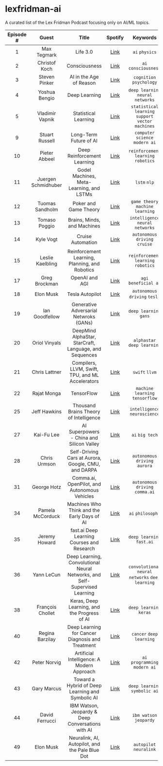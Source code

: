# lexfridman-ai
A curated list of the Lex Fridman Podcast focusing only on AI/ML topics.

<!-- 0 | Name | Title | [Link]() | `1` `2` -->

Episode # | Guest | Title | Spotify | Keywords
:--: | :--: | :--: | :--: | :--:
1 | Max Tegmark | Life 3.0 | [Link](https://open.spotify.com/episode/1kcFaEhHlbxr5KygngyZFt?si=844637f147d143cd) | `ai` `physics`
2 | Christof Koch | Consciousness | [Link](https://open.spotify.com/episode/3OLA9UM1D9lID1JQ2Y60gG?si=b75c5917e1a544e8) | `ai` `consciousness`
3 | Steven Pinker | AI in the Age of Reason | [Link](https://open.spotify.com/episode/3OLA9UM1D9lID1JQ2Y60gG?si=f4a7d1f9cfc64873) | `cognition` `psychology`
4 | Yoshua Bengio | Deep Learning | [Link](https://open.spotify.com/episode/6VOLaLVxpO52WRxDwsGfeq?si=5c7059058598479b) | `deep learning` `neural networks`
5 | Vladimir Vapnik | Statistical Learning | [Link](https://open.spotify.com/episode/5VJf9l21CfX1169mOD3EJI?si=43a7f5314b644d6e) | `statistical learning` `support vector machines` 
9 | Stuart Russell | Long-Term Future of AI | [Link](https://open.spotify.com/episode/3CTgRxFrN8omCsGlE4fWyD?si=10b2cf519c64458b) | `computer science` `modern ai`
10 | Pieter Abbeel | Deep Reinforcement Learning | [Link]() | `reinforcement learning` `robotics`
11 | Juergen Schmidhuber | Godel Machines, Meta-Learning, and LSTMs | [Link](https://open.spotify.com/episode/59tf42JBfiM0LgwUqDpim4?si=43c9e6f38a034810) | `lstm` `nlp`
12 | Tuomas Sandholm | Poker and Game Theory | [Link](https://open.spotify.com/episode/3u7Nx7MaMUB9atbvHpG9Yf?si=e73d2d8fa3164ada) | `game theory` `machine learning`
13 | Tomaso Poggio | Brains, Minds, and Machines | [Link](https://open.spotify.com/episode/0v2xKRxDYSSkACnyyeuRq8?si=79e4fba216f9460d) | `intelligence` `neural networks`
14 | Kyle Vogt | Cruise Automation | [Link](https://open.spotify.com/episode/5QaLJZFjOmbdUJ3Qe4irfA?si=cc98418e96d849d5) | `autonomous driving` `cruise`
15 | Leslie Kaelbling | Reinforcement Learning, Planning, and Robotics | [Link](https://open.spotify.com/episode/0vY58QUJ9KcGxNNyTXo9Ak?si=3174250918214a13) | `reinforcement learning` `robotics`
17 | Greg Brockman | OpenAI and AGI | [Link](https://open.spotify.com/episode/6RGwLZ2eqxTzJeOpNKGiqt?si=6b6ce6395cf44e51) | `agi` `beneficial ai`
18 | Elon Musk | Tesla Autopilot | [Link](https://open.spotify.com/episode/27mgNTf7SUQFfIUrsgPNkI?si=4cd0873a54474e73) | `autonomous driving` `tesla`
19 | Ian Goodfellow | Generative Adversarial Netwroks (GANs) | [Link](https://open.spotify.com/episode/4b0uodBRkqgF9pndc1XIzd?si=3201c3fd30424e38) | `deep learning` `gans`
20 | Oriol Vinyals | DeepMind AlphaStar, StarCraft, Language, and Sequences | [Link](https://open.spotify.com/episode/3kHZxc3hbhxMmE1RMDZoyT?si=eeb27f745cd14fc9) | `alphastar` `deep learning`
21 | Chris Lattner | Compilers, LLVM, Swift, TPU, and ML Accelerators | [Link](https://open.spotify.com/episode/5fpAb2OpRL3Uy8ZTq94vD8?si=5789a142396e45c7) | `swift` `llvm`
22 | Rajat Monga | TensorFlow | [Link](https://open.spotify.com/episode/6orxzQCBJHbrJasSWlJp7o?si=b23e60374e9d44ab) | `machine learning` `tensorflow`
25 | Jeff Hawkins | Thousand Brains Theory of Intelligence | [Link](https://open.spotify.com/episode/36fSBVhA7F51YPqjp1CvnL?si=08e3232263b840b9) | `intelligence` `neuroscience`
27 | Kai-Fu Lee | AI Superpowers - China and Silicon Valley | [Link](https://open.spotify.com/episode/0fmLBsZuGauRp3HMMBCkAq?si=f55c8189920b4bbb) | `ai` `big tech`
28 | Chris Urmson | Self-Driving Cars at Aurora, Google, CMU, and DARPA | [Link](https://open.spotify.com/episode/7M0TrpqWuNELodRqXYZQFC?si=fb7667dbd6664bed) | `autonomous driving` `aurora`
31 | George Hotz | Comma.ai, OpenPilot, and Autonomous Vehicles | [Link](https://open.spotify.com/episode/0AE0Rd4y1X5s9swtggIoNB?si=20f730d6a729457e) | `autonomous driving` `comma.ai`
34 | Pamela McCorduck | Machines Who Think and the Early Days of AI | [Link](https://open.spotify.com/episode/523MYYbcE40rE9RBFsyVUB?si=3098c6681c354000) | `ai` `philosophy`
35 | Jeremy Howard | fast.ai Deep Learning Courses and Research | [Link](https://open.spotify.com/episode/1fvZM0HKcIyYbu0u5gnbSa?si=7dd894bc83624452) | `deep learning` `fast.ai`
36 | Yann LeCun | Deep Learning, Convolutional Neural Networks, and Self-Supervised Learning | [Link](https://open.spotify.com/episode/0dqFoUq81GDMuXjea8PDda?si=afc3b5ec69714ded) | `convolutional neural networks` `deep learning`
38 | François Chollet | Keras, Deep Learning, and the Progress of AI | [Link](https://open.spotify.com/episode/3J2YfCKbBdOHMrbJJaB9c3?si=QnetMtNPTxyff8kn0qsbmQ) | `deep learning` `keras`
40 | Regina Barzilay | Deep Learning for Cancer Diagnosis and Treatment | [Link](https://open.spotify.com/episode/0d0ZrfIS9hN8uu4ryixUOW?si=lGka7KR3Sga7VSlvUMYWxw) | `cancer` `deep learning`
42 | Peter Norvig | Artificial Intelligence: A Modern Approach | [Link](https://open.spotify.com/episode/7oqj5aihx2IpOPa9nVNv0j?si=3XN9YqBjQbydF0cBUej1pQ) | `ai programming` `modern ai`
43 | Gary Marcus | Toward a Hybrid of Deep Learning and Symbolic AI | [Link](https://open.spotify.com/episode/0vIojNeWzo3EGLuUSZgZUY?si=geK8M_snRFqGgQaCNnVXpg) | `deep learning` `symbolic ai`
44 | David Ferrucci | IBM Watson, Jeopardy & Deep Conversations with AI | [Link](https://open.spotify.com/episode/0VV3Z0NAbtr38ZmHybW8DA?si=cGSYcO2xT0ytUI4xb-poPg) | `ibm watson` `jeopardy`
49 | Elon Musk | Neuralink, AI, Autopilot, and the Pale Blue Dot | [Link](https://open.spotify.com/episode/1PZZu5RTAeqjc9VVzDl88w?si=YwEybKMSTMyAK90obHMxMg) | `autopilot` `neuralink`

